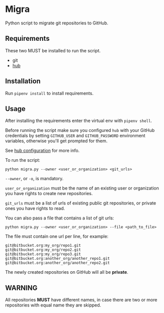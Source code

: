 # Migra

Python script to migrate git repositories to GitHub.

## Requirements

These two MUST be installed to run the script.

* git
* [hub](hub)

## Installation

Run `pipenv install` to install requirements.

## Usage

After installing the requirements enter the virtual env with `pipenv shell`.

Before running the script make sure you configured `hub` with your GitHub credentials by setting `GITHUB_USER` and `GITHUB_PASSWORD` environment variables, otherwise you'll get prompted for them.

See [hub configuration](hub_config) for more info.

To run the script:

```
python migra.py --owner <user_or_organization> <git_urls>
```

`--owner`, or `-o`, is mandatory.

`user_or_organization` must be the name of an existing user or organization you have rights to create new repositories.

`git_urls` must be a list of urls of existing public git repositories, or private ones you have rights to read.

You can also pass a file that contains a list of git urls:

```
python migra.py --owner <user_or_organization> --file <path_to_file>
```

The file must contain one url per line, for example:

```
git@bitbucket.org:my_org/repo1.git
git@bitbucket.org:my_org/repo2.git
git@bitbucket.org:my_org/repo3.git
git@bitbucket.org:another_org/another_repo1.git
git@bitbucket.org:another_org/another_repo2.git
```

The newly created repositories on GitHub will all be **private**.

## WARNING

All repositories **MUST** have different names, in case there are two or more repositories with equal name they are skipped.


[hub]: https://github.com/github/hub
[hub_config]: https://hub.github.com/hub.1.html#configuration
